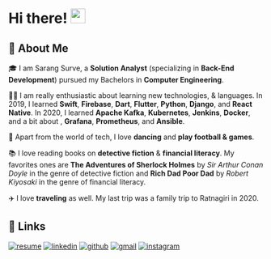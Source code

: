 # Hi there! <img src="https://media.giphy.com/media/hvRJCLFzcasrR4ia7z/giphy.gif" width="29px">

## 🚀 About Me

🎓 I am Sarang Surve, a **Solution Analyst** (specializing in **Back-End Development**) pursued my Bachelors in **Computer Engineering**.

👨‍💻 I am really enthusiastic about learning new technologies, & languages. In 2019, I learned **Swift**, **Firebase**, **Dart**, **Flutter**, **Python**, **Django**, and **React Native**. In 2020, I learned **Apache Kafka**, **Kubernetes**, **Jenkins**, **Docker**, and a bit about , **Grafana**, **Prometheus**, and **Ansible**.

🎸 Apart from the world of tech, I love **dancing** and **play football & games**.

📚 I love reading books on **detective fiction** & **financial literacy**. My favorites ones are **The Adventures of Sherlock Holmes** by *Sir Arthur Conan Doyle* in the genre of detective fiction and **Rich Dad Poor Dad** by *Robert Kiyosaki* in the genre of financial literacy.

✈️ I love **traveling** as well. My last trip was a family trip to Ratnagiri in 2020.

## 🔗 Links

[![resume](https://img.shields.io/badge/Resume-4285F4?style=for-the-badge&logo=read-the-docs&logoColor=white)](https://drive.google.com/file/d/1qeHJWyaAV6swH5dnVvE0l-Dzs7Pevir3/view?usp=sharing)
[![linkedin](https://img.shields.io/badge/Linked_In-0077B5?style=for-the-badge&logo=LinkedIn&logoColor=white)](https://www.linkedin.com/in/sarangsurve)
[![github](https://img.shields.io/badge/GitHub-000000?style=for-the-badge&logo=GitHub&logoColor=white)](https://github.com/sarangsurve)
[![gmail](https://img.shields.io/badge/Gmail-D14836?style=for-the-badge&logo=Gmail&logoColor=white)](mailto:sarangsurve126@gmail.com)
[![instagram](https://img.shields.io/badge/Instagram-E4405F?style=for-the-badge&logo=instagram&logoColor=white)](https://www.instagram.com/sarangsurve)